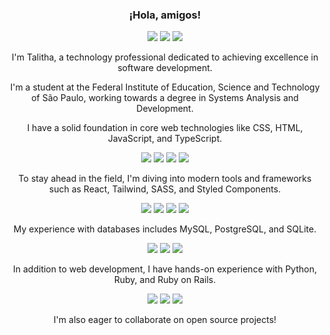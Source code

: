 <div align="center" />

### ¡Hola, amigos!

<a href = "mailto:talitha.vieira@aluno.ifsp.edu.br"> <img src="https://img.shields.io/badge/-Gmail-%23333?style=for-the-badge&logo=gmail&logoColor=white" target="_blank"></a>
<a href="https://www.instagram.com/taeliyes" target="_blank"><img src="https://img.shields.io/badge/-Instagram-%23E4405F?style=for-the-badge&logo=instagram&logoColor=white" target="_blank"></a>
<a href="https://www.linkedin.com/in/fleurspirituelles" target="_blank"><img src="https://img.shields.io/badge/-LinkedIn-%230077B5?style=for-the-badge&logo=linkedin&logoColor=white" target="_blank"></a>

I'm Talitha, a technology professional dedicated to achieving excellence in software development.

I'm a student at the Federal Institute of Education, Science and Technology of São Paulo, working towards a degree in Systems Analysis and Development. 

I have a solid foundation in core web technologies like CSS, HTML, JavaScript, and TypeScript.

<img src="https://img.shields.io/badge/css3-%231572B6.svg?style=for-the-badge&logo=css3&logoColor=white">
<img src="https://img.shields.io/badge/html5-%23E34F26.svg?style=for-the-badge&logo=html5&logoColor=white">
<img src="https://img.shields.io/badge/javascript-%23323330.svg?style=for-the-badge&logo=javascript&logoColor=%23F7DF1E">
<img src="https://img.shields.io/badge/typescript-%23007ACC.svg?style=for-the-badge&logo=typescript&logoColor=white">

To stay ahead in the field, I'm diving into modern tools and frameworks such as React, Tailwind, SASS, and Styled Components.

<img src="https://img.shields.io/badge/react-%2320232a.svg?style=for-the-badge&logo=react&logoColor=%2361DAFB">
<img src="https://img.shields.io/badge/tailwindcss-%2338B2AC.svg?style=for-the-badge&logo=tailwind-css&logoColor=white">
<img src="https://img.shields.io/badge/SASS-hotpink.svg?style=for-the-badge&logo=SASS&logoColor=white">
<img src="https://img.shields.io/badge/styled--components-DB7093?style=for-the-badge&logo=styled-components&logoColor=white">

My experience with databases includes MySQL, PostgreSQL, and SQLite.

<img src="https://img.shields.io/badge/mysql-4479A1.svg?style=for-the-badge&logo=mysql&logoColor=white">
<img src="https://img.shields.io/badge/postgres-%23316192.svg?style=for-the-badge&logo=postgresql&logoColor=white">
<img src="https://img.shields.io/badge/sqlite-%2307405e.svg?style=for-the-badge&logo=sqlite&logoColor=white">

In addition to web development, I have hands-on experience with Python, Ruby, and Ruby on Rails.

<img src="https://img.shields.io/badge/python-3670A0?style=for-the-badge&logo=python&logoColor=ffdd54">
<img src="https://img.shields.io/badge/ruby-%23CC342D.svg?style=for-the-badge&logo=ruby&logoColor=white">
<img src="https://img.shields.io/badge/rails-%23CC0000.svg?style=for-the-badge&logo=ruby-on-rails&logoColor=white">

I'm also eager to collaborate on open source projects!
